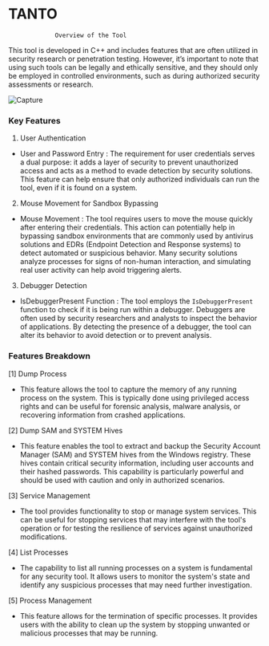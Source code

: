 # TANTO
                 Overview of the Tool

This tool is developed in C++ and includes features that are often utilized in security research or penetration testing. However, it’s important to note that using such tools can be legally and ethically sensitive, and they should only be employed in controlled environments, such as during authorized security assessments or research.



![Capture](https://github.com/user-attachments/assets/8313dede-d912-40e8-af55-184bad723a2d)





### Key Features

  1.  User Authentication 
   -  User and Password Entry : The requirement for user credentials serves a dual purpose: it adds a layer of security to prevent unauthorized access and acts as a method to evade detection by security solutions. This feature can help ensure that only authorized individuals can run the tool, even if it is found on a system.

  2.  Mouse Movement for Sandbox Bypassing 
   -  Mouse Movement : The tool requires users to move the mouse quickly after entering their credentials. This action can potentially help in bypassing sandbox environments that are commonly used by antivirus solutions and EDRs (Endpoint Detection and Response systems) to detect automated or suspicious behavior. Many security solutions analyze processes for signs of non-human interaction, and simulating real user activity can help avoid triggering alerts.

  3.  Debugger Detection 
   -  IsDebuggerPresent Function : The tool employs the `IsDebuggerPresent` function to check if it is being run within a debugger. Debuggers are often used by security researchers and analysts to inspect the behavior of applications. By detecting the presence of a debugger, the tool can alter its behavior to avoid detection or to prevent analysis.

### Features Breakdown

[1] Dump Process
   - This feature allows the tool to capture the memory of any running process on the system. This is typically done using privileged access rights and can be useful for forensic analysis, malware analysis, or recovering information from crashed applications.

  [2]  Dump SAM and SYSTEM Hives 
   - This feature enables the tool to extract and backup the Security Account Manager (SAM) and SYSTEM hives from the Windows registry. These hives contain critical security information, including user accounts and their hashed passwords. This capability is particularly powerful and should be used with caution and only in authorized scenarios.

  [3]  Service Management 
   - The tool provides functionality to stop or manage system services. This can be useful for stopping services that may interfere with the tool's operation or for testing the resilience of services against unauthorized modifications.

  [4]  List Processes 
   - The capability to list all running processes on a system is fundamental for any security tool. It allows users to monitor the system's state and identify any suspicious processes that may need further investigation.

  [5]  Process Management 
   - This feature allows for the termination of specific processes. It provides users with the ability to clean up the system by stopping unwanted or malicious processes that may be running.
